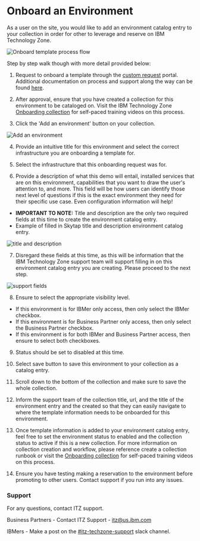 # Onboard an Environment

As a user on the site, you would like to add an environment catalog entry to your collection in order for other to leverage and reserve on IBM Technology Zone.

![Onboard template process flow](https://github.com/IBM/dte-support-public/blob/main/IBM-Technology-Zone/IBM-Technology-Zone-Runbooks/Images/onboard%20template%20process%20flow.png)

Step by step walk though with more detail provided below: 

1. Request to onboard a template through the [custom request](https://ibm.biz/dte-environment-requests) portal. 
Additional documentation on process and support along the way can be found [here](https://ibm.box.com/s/i898k8fjrcabnpbj01p6aka78mvc8fhf). 

2. After approval, ensure that you have created a collection for this environment to be cataloged on. 
Visit the IBM Technology Zone [Onboarding collection](https://ibm.biz/techzone-onboarding) for self-paced training videos on this process. 

3. Click the 'Add an environment' button on your collection.

![Add an environment](https://github.com/IBM/dte-support-public/blob/main/IBM-Technology-Zone/IBM-Technology-Zone-Runbooks/Images/add%20an%20environment.png)

4. Provide an intuitive title for this environment and select the correct infrastructure you are onboarding a template for. 

5. Select the infrastructure that this onboarding request was for. 

6. Provide a description of what this demo will entail, installed services that are on this environment, capabilities that you want to draw the user's attention to, and more.  This field will be how users can identify those next level of questions if this is the exact environment they need for their specific use case. Even configuration information will help!

- **IMPORTANT TO NOTE:** Title and description are the only two required fields at this time to create the environment catalog entry.  
- Example of filled in Skytap title and description environment catalog entry. 

![title and description](https://github.com/IBM/dte-support-public/blob/main/IBM-Technology-Zone/IBM-Technology-Zone-Runbooks/Images/skytaptitledescriptionexample.png)

7. Disregard these fields at this time, as this will be information that the IBM Technology Zone support team will support filling in on this environment catalog entry you are creating. Please proceed to the next step.

![support fields](https://github.com/IBM/dte-support-public/blob/main/IBM-Technology-Zone/IBM-Technology-Zone-Runbooks/Images/support-skytap-entry.png)

8. Ensure to select the appropriate visibility level. 

- If this environment is for IBMer only access, then only select the IBMer checkbox.
- If this environment is for Business Partner only access, then only select the Business Partner checkbox. 
- If this environment is for both IBMer and Business Partner access, then ensure to select both checkboxes.

9. Status should be set to disabled at this time. 

10. Select save button to save this environment to your collection as a catalog entry.

11. Scroll down to the bottom of the collection and make sure to save the whole collection.

12. Inform the support team of the collection title, url, and the title of the environment entry and the created so that they can easily navigate to where the template information needs to be onboarded for this environment.

13. Once template information is added to your environment catalog entry, feel free to set the environment status to enabled and the collection status to active if this is a new collection. For more information on collection creation and workflow, please reference create a collection runbook or visit the [Onboarding collection](https://ibm.biz/techzone-onboarding) for self-paced training videos on this process. 

14. Ensure you have testing making a reservation to the environment before promoting to other users. Contact support if you run into any issues.

### Support

For any questions, contact ITZ support.

Business Partners - Contact ITZ Support - itz@us.ibm.com

IBMers - Make a post on the [#itz-techzone-support](https://ibm-techzone.slack.com/archives/C0124J683GW) slack channel.
